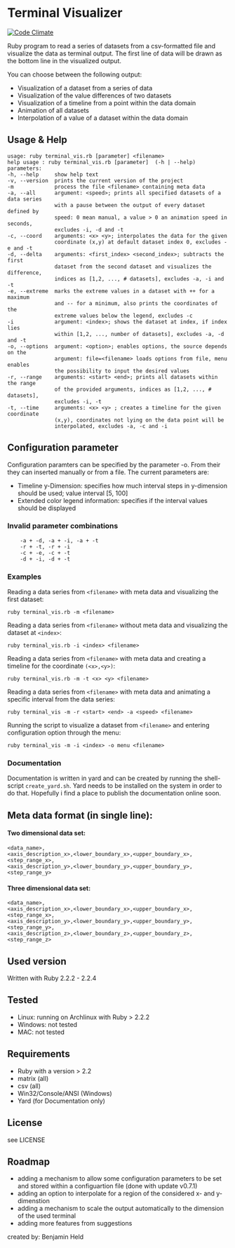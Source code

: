# Terminal Visualizer
[![Code Climate](https://codeclimate.com/github/SettRaziel/ruby_visualization/badges/gpa.svg)](https://codeclimate.com/github/SettRaziel/ruby_visualization)

Ruby program to read a series of datasets from a csv-formatted file and
visualize the data as terminal output. The first line of data will be drawn
as the bottom line in the visualized output.

You can choose between the following output:

* Visualization of a dataset from a series of data
* Visualization of the value differences of two datasets
* Visualization of a timeline from a point within the data domain
* Animation of all datasets
* Interpolation of a value of a dataset within the data domain

## Usage & Help
```
usage: ruby terminal_vis.rb [parameter] <filename>
help usage : ruby terminal_vis.rb [parameter]  (-h | --help)
parameters:
-h, --help     show help text
-v, --version  prints the current version of the project
-m             process the file <filename> containing meta data
-a, --all      argument: <speed>; prints all specified datasets of a data series
               with a pause between the output of every dataset defined by
               speed: 0 mean manual, a value > 0 an animation speed in seconds,
               excludes -i, -d and -t
-c, --coord    arguments: <x> <y>; interpolates the data for the given
               coordinate (x,y) at default dataset index 0, excludes -e and -t
-d, --delta    arguments: <first_index> <second_index>; subtracts the first
               dataset from the second dataset and visualizes the difference,
               indices as [1,2, ..., # datasets], excludes -a, -i and -t
-e, --extreme  marks the extreme values in a dataset with ++ for a maximum
               and -- for a minimum, also prints the coordinates of the
               extreme values below the legend, excludes -c
-i             argument: <index>; shows the dataset at index, if index lies
               within [1,2, ..., number of datasets], excludes -a, -d and -t
-o, --options  argument: <option>; enables options, the source depends on the
               argument: file=<filename> loads options from file, menu enables
               the possibility to input the desired values
-r, --range    arguments: <start> <end>; prints all datasets within the range
               of the provided arguments, indices as [1,2, ..., # datasets],
               excludes -i, -t
-t, --time     arguments: <x> <y> ; creates a timeline for the given coordinate
               (x,y), coordinates not lying on the data point will be
               interpolated, excludes -a, -c and -i
```

## Configuration parameter
Configuration paramters can be specified by the parameter -o. From their they
can inserted manually or from a file. The current parameters are:
* Timeline y-Dimension: specifies how much interval steps in y-dimension should
be used; value interval [5, 100]
* Extended color legend information: specifies if the interval values should
be displayed

### Invalid parameter combinations
```
    -a + -d, -a + -i, -a + -t
    -r + -t, -r + -i
    -c + -e, -c + -t
    -d + -i, -d + -t
```

### Examples
Reading a data series from `<filename>` with meta data and visualizing the first
dataset:
```
ruby terminal_vis.rb -m <filename>
```

Reading a data series from `<filename>` without meta data and visualizing the
dataset at `<index>`:
```
ruby terminal_vis.rb -i <index> <filename>
```

Reading a data series from `<filename>` with meta data and creating a timeline
for the coordinate `(<x>,<y>)`:
```
ruby terminal_vis.rb -m -t <x> <y> <filename>
```

Reading a data series from `<filename>` with meta data and animating a specific
interval from the data series:
```
ruby terminal_vis -m -r <start> <end> -a <speed> <filename>
```

Running the script to visualize a dataset from `<filename>` and entering
configuration option through the menu:
```
ruby terminal_vis -m -i <index> -o menu <filename>
```

### Documentation
Documentation is written in yard and can be created by running the shell-script
`create_yard.sh`. Yard needs to be installed on the system in order to do that.
Hopefully i find a place to publish the documentation online soon.

## Meta data format (in single line):
#### Two dimensional data set:
```
<data_name>,
<axis_description_x>,<lower_boundary_x>,<upper_boundary_x>,<step_range_x>,
<axis_description_y>,<lower_boundary_y>,<upper_boundary_y>,<step_range_y>
```

#### Three dimensional data set:
```
<data_name>,
<axis_description_x>,<lower_boundary_x>,<upper_boundary_x>,<step_range_x>,
<axis_description_y>,<lower_boundary_y>,<upper_boundary_y>,<step_range_y>,
<axis_description_z>,<lower_boundary_z>,<upper_boundary_z>,<step_range_z>
```

## Used version
Written with Ruby 2.2.2 - 2.2.4

## Tested
* Linux: running on Archlinux with Ruby > 2.2.2
* Windows: not tested
* MAC: not tested

## Requirements
* Ruby with a version > 2.2
* matrix (all)
* csv (all)
* Win32/Console/ANSI (Windows)
* Yard (for Documentation only)

## License
see LICENSE

## Roadmap
* adding a mechanism to allow some configuration parameters to be set and
  stored within a configuartion file (done with update v0.7.1)
* adding an option to interpolate for a region of the considered x- and
  y-dimenstion
* adding a mechanism to scale the output automatically to the dimension of
  the used terminal
* adding more features from suggestions


created by: Benjamin Held
